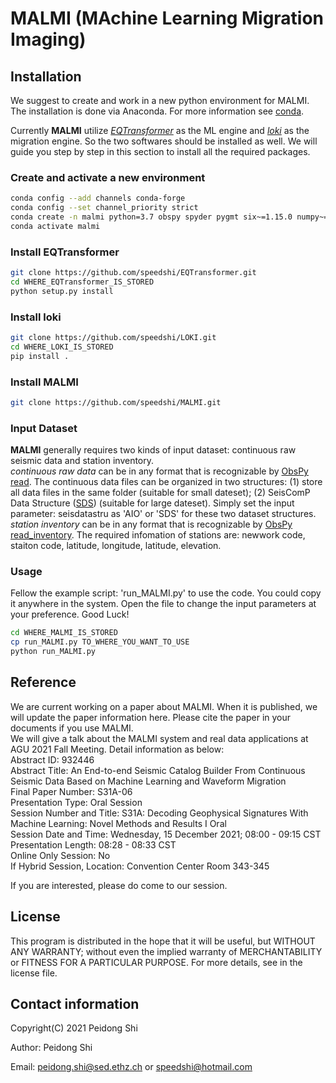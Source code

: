 # MALMI (MAchine Learning Migration Imaging)

## Installation

We suggest to create and work in a new python environment for MALMI. The installation is done via Anaconda. For more information see [conda](https://docs.conda.io/en/latest/).

Currently **MALMI** utilize [*EQTransformer*](https://github.com/speedshi/EQTransformer) as the ML engine and [*loki*](https://github.com/speedshi/LOKI) as the migration engine. So the two softwares should be installed as well. We will guide you step by step in this section to install all the required packages.

### Create and activate a new environment
```bash
conda config --add channels conda-forge
conda config --set channel_priority strict
conda create -n malmi python=3.7 obspy spyder pygmt six~=1.15.0 numpy~=1.19.2
conda activate malmi
```

### Install EQTransformer
```bash
git clone https://github.com/speedshi/EQTransformer.git
cd WHERE_EQTransformer_IS_STORED
python setup.py install
```

### Install loki
```bash
git clone https://github.com/speedshi/LOKI.git
cd WHERE_LOKI_IS_STORED
pip install .
```

### Install MALMI
```bash
git clone https://github.com/speedshi/MALMI.git
```

### Input Dataset
**MALMI** generally requires two kinds of input dataset: continuous raw seismic data and station inventory.  
*continuous raw data* can be in any format that is recognizable by [ObsPy read](https://docs.obspy.org/packages/autogen/obspy.core.stream.read.html). The continuous data files can be organized in two structures: (1) store all data files in the same folder (suitable for small dateset); (2) SeisComP Data Structure ([SDS](https://www.seiscomp.de/doc/base/concepts/waveformarchives.html)) (suitable for large dateset). Simply set the input parameter: seisdatastru as 'AIO' or 'SDS' for these two dataset structures.  
*station inventory* can be in any format that is recognizable by [ObsPy read_inventory](https://docs.obspy.org/packages/autogen/obspy.core.inventory.inventory.read_inventory.html). The required infomation of stations are: newwork code, staiton code, latitude, longitude, latitude, elevation.


### Usage
Fellow the example script: 'run_MALMI.py' to use the code. You could copy it anywhere in the system. Open the file to change the input parameters at your preference. Good Luck!
```bash
cd WHERE_MALMI_IS_STORED
cp run_MALMI.py TO_WHERE_YOU_WANT_TO_USE
python run_MALMI.py
```

## Reference
We are current working on a paper about MALMI. When it is published, we will update the paper information here. Please cite the paper in your documents if you use MALMI.  
We will give a talk about the MALMI system and real data applications at AGU 2021 Fall Meeting. Detail information as below:  
Abstract ID: 932446  
Abstract Title: An End-to-end Seismic Catalog Builder From Continuous Seismic Data Based on Machine Learning and Waveform Migration  
Final Paper Number: S31A-06  
Presentation Type: Oral Session  
Session Number and Title: S31A: Decoding Geophysical Signatures With Machine Learning: Novel Methods and Results I Oral  
Session Date and Time: Wednesday, 15 December 2021; 08:00 - 09:15 CST  
Presentation Length: 08:28 - 08:33 CST  
Online Only Session: No  
If Hybrid Session, Location: Convention Center Room 343-345  

If you are interested, please do come to our session.

## License
This program is distributed in the hope that it will be useful, but WITHOUT ANY WARRANTY; without even the implied warranty of MERCHANTABILITY or FITNESS FOR A PARTICULAR PURPOSE. For more details, see in the license file.

## Contact information
Copyright(C) 2021 Peidong Shi

Author: Peidong Shi

Email: peidong.shi@sed.ethz.ch or speedshi@hotmail.com


